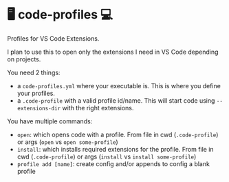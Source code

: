 # 🖥 code-profiles 💻
Profiles for VS Code Extensions.

I plan to use this to open only the extensions I need in VS Code depending on projects.

You need 2 things:
- a `code-profiles.yml` where your executable is. This is where you define your profiles.
- a `.code-profile` with a valid profile id/name. This will start code using `--extensions-dir` with the right extensions.

You have multiple commands:
- `open`: which opens code with a profile. From file in cwd (`.code-profile`) or args (`open` vs `open some-profile`)
- `install`: which installs required extensions for the profile. From file in cwd (`.code-profile`) or args (`install` vs `install some-profile`)
- `profile add [name]`: create config and/or appends to config a blank profile
